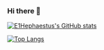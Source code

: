 ### Hi there 👋

[![E1Hephaestus's GitHub stats](https://github-readme-stats.vercel.app/api?username=E1Hephaestus&count_private=true&show_icons=true)](https://github.com/anuraghazra/github-readme-stats)

[![Top Langs](https://github-readme-stats.vercel.app/api/top-langs/?username=E1Hephaestus&layout=compact)](https://github.com/anuraghazra/github-readme-stats)
<!--
**E1Hephaestus/E1Hephaestus** is a ✨ _special_ ✨ repository because its `README.md` (this file) appears on your GitHub profile.

Here are some ideas to get you started:

- 🔭 I’m currently working on ...
- 🌱 I’m currently learning ...
- 👯 I’m looking to collaborate on ...
- 🤔 I’m looking for help with ...
- 💬 Ask me about ...
- 📫 How to reach me: ...
- 😄 Pronouns: ...
- ⚡ Fun fact: ...
-->
